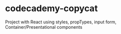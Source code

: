 # codecademy-copycat
Project with React using styles, propTypes, input form, Container/Presentational components
